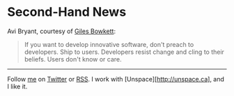 Second-Hand News
===

Avi Bryant, courtesy of [Giles Bowkett](http://gilesbowkett.blogspot.com/2009/02/theres-going-to-be-many-more-railses.html "There's Going To Be Many More Rails(es)"):

> If you want to develop innovative software, don't preach to developers. Ship to users. Developers resist change and cling to their beliefs. Users don't know or care.

---
	
Follow [me](http://reginald.braythwayt.com) on [Twitter](http://twitter.com/raganwald) or [RSS](http://feeds.feedburner.com/raganwald "raganwald's rss feed"). I work with [Unspace][http://unspace.ca], and I like it.